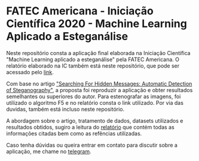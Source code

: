 # FATEC Americana - Iniciação Científica 2020 - Machine Learning Aplicado a Esteganálise


Neste repositório consta a aplicação final elaborada na Iniciação Científica "Machine Learning aplicado a esteganálise" pela FATEC Americana. O relatório elaborado na IC também está neste repositório, que pode ser acessado pelo [link](https://github.com/0xNymerio/detect_steganography_ic_2020/blob/main/tulio_gomes_ic2020.pdf).

Com base no artigo ["Searching For Hidden Messages: Automatic Detection of Steganography"](link), a proposta foi reproduzir a aplicação e obter resultados semelhantes ou superiores do autor. Para estenografar as imagens, foi utilizado o algoritmo F5 e no relatório consta o link utilizado. Por via das duvidas, também está incluso neste repositório.

A abordagem sobre o artigo, tratamento de dados, datasets utilizados e resultados obtidos, sugiro a leitura do [relatório](https://github.com/0xNymerio/detect_steganography_ic_2020/blob/main/tulio_gomes_ic2020.pdf) que contém todas as informações citadas bem como as refências utilizadas.

Caso tenha dúvidas ou queira entrar em contato para discutir sobre a aplicação, me chame no [telegram](https://t.me/tcgomes).
